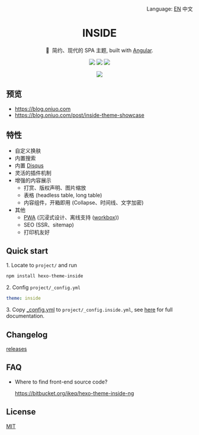 <div align="right">
  Language:
  <a title="English" href="https://github.com/ikeq/hexo-theme-inside/blob/dev/README.md">EN</a>
  中文
</div>

<h1 align="center">INSIDE</h1>

<p align="center">🌈 &nbsp;简约、现代的 SPA 主题, built with <a href="https://angular.io">Angular</a>.</p>

<p align="center">
  <img src="https://img.shields.io/npm/v/hexo-theme-inside.svg?label=NPM&color=limegreen&style=flat-square" />
  <img src="https://img.shields.io/badge/Hexo-7.0%2B-blue?style=flat-square">
  <img src="https://img.shields.io/badge/Node.js-18%2B-blue?style=flat-square">
</p>

<p align="center">
  <img src="https://blog.oniuo.com/screenshot.webp">
</p>

## 预览

- https://blog.oniuo.com
- https://blog.oniuo.com/post/inside-theme-showcase

## 特性

- 自定义换肤
- 内置搜索
- 内置 [Disqus](https://disqus.com)
- 灵活的插件机制
- 增强的内容展示
  - 打赏、版权声明、图片缩放
  - 表格 (headless table, long table)
  - 内容组件，开箱即用 (Collapse、时间线、文字加密)
- 其他
  - [PWA](https://developers.google.com/web/progressive-web-apps) (沉浸式设计、离线支持 ([workbox](https://developers.google.com/web/tools/workbox/)))
  - SEO (SSR、sitemap)
  - 打印机友好

## Quick start

1\. Locate to `project/` and run

```bash
npm install hexo-theme-inside
```

2\. Config `project/_config.yml`

```yaml
theme: inside
```

3\. Copy [_config.yml](https://github.com/ikeq/hexo-theme-inside/blob/master/_config.yml) to `project/_config.inside.yml`, see [here](https://blog.oniuo.com/theme-inside) for full documentation.

## Changelog

[releases](https://github.com/ikeq/hexo-theme-inside/releases)

## FAQ

- Where to find front-end source code?

  https://bitbucket.org/ikeq/hexo-theme-inside-ng

## License

[MIT](LICENSE)
